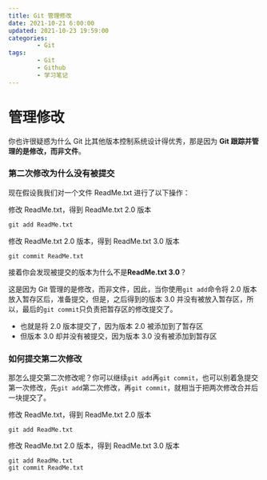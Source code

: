 ```yaml
---
title: Git 管理修改
date: 2021-10-21 6:00:00
updated: 2021-10-23 19:59:00
categories:
        - Git
tags:
        - Git
        - Github
        - 学习笔记
---
```

# 管理修改

你也许很疑惑为什么 Git 比其他版本控制系统设计得优秀，那是因为 **Git 跟踪并管理的是修改，而非文件**。

### 第二次修改为什么没有被提交

现在假设我我们对一个文件 ReadMe.txt 进行了以下操作：

修改 ReadMe.txt，得到 ReadMe.txt 2.0 版本

```cmd
git add ReadMe.txt
```

修改 ReadMe.txt 2.0 版本，得到 ReadMe.txt 3.0 版本

```
git commit ReadMe.txt
```

接着你会发现被提交的版本为什么不是**ReadMe.txt 3.0**？

这是因为 Git 管理的是修改，而非文件，因此，当你使用`git add`命令将 2.0 版本放入暂存区后，准备提交，但是，之后得到的版本 3.0 并没有被放入暂存区，所以，最后的`git commit`只负责把暂存区的修改提交了。

- 也就是将 2.0 版本提交了，因为版本 2.0 被添加到了暂存区
- 但版本 3.0 却并没有被提交，因为版本 3.0 没有被添加到暂存区

### 如何提交第二次修改

那怎么提交第二次修改呢？你可以继续`git add`再`git commit`，也可以别着急提交第一次修改，先`git add`第二次修改，再`git commit`，就相当于把两次修改合并后一块提交了。

修改 ReadMe.txt，得到 ReadMe.txt 2.0 版本

```
git add ReadMe.txt
```

修改 ReadMe.txt 2.0 版本，得到 ReadMe.txt 3.0 版本

```
git add ReadMe.txt
git commit ReadMe.txt
```

